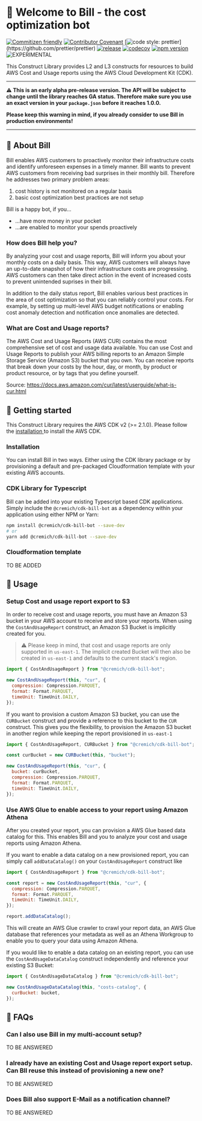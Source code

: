 # 👋 Welcome to Bill - the cost optimization bot

[![Commitizen friendly](https://img.shields.io/badge/commitizen-friendly-brightgreen.svg)](http://commitizen.github.io/cz-cli/)
[![Contributor Covenant](https://img.shields.io/badge/Contributor%20Covenant-2.1-4baaaa.svg)](./CODE_OF_CONDUCT.md)
[![code style: prettier](https://img.shields.io/badge/code_style-prettier-ff69b4.svg?)](https://github.com/prettier/prettier)
[![release](https://github.com/cremich/cdk-bill-bot/actions/workflows/release.yml/badge.svg)](https://github.com/cremich/cdk-bill-bot/actions/workflows/release.yml)
[![codecov](https://codecov.io/gh/cremich/cdk-bill-bot/branch/main/graph/badge.svg?token=VFbFQQY6Qh)](https://codecov.io/gh/cremich/cdk-bill-bot)
[![npm version](https://badge.fury.io/js/@cremich%2Fcdk-bill-bot.svg)](https://badge.fury.io/js/@cremich%2Fcdk-bill-bot)
![EXPERIMENTAL](https://img.shields.io/badge/stability-experimantal-orange)

This Construct Library provides L2 and L3 constructs for resources to build AWS Cost and Usage reports using the AWS Cloud Development Kit (CDK).

---

**⚠️ This is an early alpha pre-release version. The API will be subject to change until the library reaches GA status. Therefore make sure you use an exact version in your `package.json` before it reaches 1.0.0.**

**Please keep this warning in mind, if you already consider to use Bill in production environments!**

---

## 🤖 About Bill

Bill enables AWS customers to proactively monitor their infrastructure costs and identify unforeseen expenses in a timely manner. Bill wants to prevent AWS customers from receiving bad surprises in their monthly bill. Therefore he addresses two primary problem areas:

1.  cost history is not monitored on a regular basis
2.  basic cost optimization best practices are not setup

Bill is a happy bot, if you...

- ...have more money in your pocket
- ...are enabled to monitor your spends proactively

### How does Bill help you?

By analyzing your cost and usage reports, Bill will inform you about your monthly costs on a daily basis. This way, AWS customers will always have an up-to-date snapshot of how their infrastructure costs are progressing. AWS customers can then take direct action in the event of increased costs to prevent unintended suprises in their bill.

In addition to the daily status report, Bill enables various best practices in the area of cost optimization so that you can reliably control your costs. For example, by setting up multi-level AWS budget notifications or enabling cost anomaly detection and notification once anomalies are detected.

### What are Cost and Usage reports?

The AWS Cost and Usage Reports (AWS CUR) contains the most comprehensive set of cost and usage data available. You can use Cost and Usage Reports to publish your AWS billing reports to an Amazon Simple Storage Service (Amazon S3) bucket that you own. You can receive reports that break down your costs by the hour, day, or month, by product or product resource, or by tags that you define yourself.

Source: https://docs.aws.amazon.com/cur/latest/userguide/what-is-cur.html

## 🚀 Getting started

This Construct Library requires the AWS CDK v2 (>= 2.1.0). Please follow the [installation ](https://docs.aws.amazon.com/cdk/v2/guide/getting_started.html#getting_started_install) to install the AWS CDK.

### Installation

You can install Bill in two ways. Either using the CDK library package or by provisioning a default and pre-packaged Cloudformation template with your existing AWS accounts.

### CDK Library for Typescript

Bill can be added into your existing Typescript based CDK applications. Simply include the `@cremich/cdk-bill-bot` as a dependency within your application using either NPM or Yarn:

```sh
npm install @cremich/cdk-bill-bot --save-dev
# or
yarn add @cremich/cdk-bill-bot --save-dev
```

### Cloudformation template

TO BE ADDED

## 🎉 Usage

### Setup Cost and usage report export to S3

In order to receive cost and usage reports, you must have an Amazon S3 bucket in your AWS account to receive and store your reports. When using the `CostAndUsageReport` construct, an Amazon S3 Bucket is implicitly created for you.

> ⚠️ Please keep in mind, that cost and usage reports are only supported in `us-east-1`. The implicit created Bucket will then also be created in `us-east-1` and defaults to the current stack's region.

```javascript
import { CostAndUsageReport } from "@cremich/cdk-bill-bot";

new CostAndUsageReport(this, "cur", {
  compression: Compression.PARQUET,
  format: Format.PARQUET,
  timeUnit: TimeUnit.DAILY,
});
```

If you want to provision a custom Amazon S3 bucket, you can use the `CURBucket` construct and provide a reference to this bucket to the `CUR` construct. This gives you the flexibility, to provision the Amazon S3 bucket in another region while keeping the report provisioned in `us-east-1`

```javascript
import { CostAndUsageReport, CURBucket } from "@cremich/cdk-bill-bot";

const curBucket = new CURBucket(this, "bucket");

new CostAndUsageReport(this, "cur", {
  bucket: curBucket,
  compression: Compression.PARQUET,
  format: Format.PARQUET,
  timeUnit: TimeUnit.DAILY,
});
```

### Use AWS Glue to enable access to your report using Amazon Athena

After you created your report, you can provision a AWS Glue based data catalog for this. This enables Bill and you to analyze your cost and usage reports using Amazon Athena.

If you want to enable a data catalog on a new provisioned report, you can simply call `addDataCatalog()` on your `CostAndUsageReport` construct like

```javascript
import { CostAndUsageReport } from "@cremich/cdk-bill-bot";

const report = new CostAndUsageReport(this, "cur", {
  compression: Compression.PARQUET,
  format: Format.PARQUET,
  timeUnit: TimeUnit.DAILY,
});

report.addDataCatalog();
```

This will create an AWS Glue crawler to crawl your report data, an AWS Glue database that references your metadata as well as an Athena Workgroup to enable you to query your data using Amazon Athena.

If you would like to enable a data catalog on an existing report, you can use the `CostAndUsageDataCatalog` construct independently and reference your existing S3 Bucket:

```javascript
import { CostAndUsageDataCatalog } from "@cremich/cdk-bill-bot";

new CostAndUsageDataCatalog(this, "costs-catalog", {
  curBucket: bucket,
});
```

## 🤔 FAQs

### Can I also use Bill in my multi-account setup?

TO BE ANSWERED

### I already have an existing Cost and Usage report export setup. Can Bll reuse this instead of provisioning a new one?

TO BE ANSWERED

### Does Bill also support E-Mail as a notification channel?

TO BE ANSWERED
